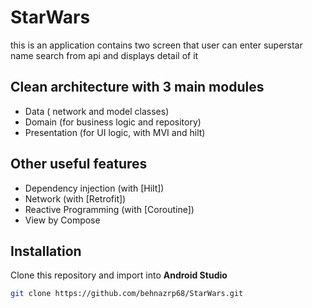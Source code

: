 # StarWars

this is an application contains two screen that user can enter superstar name  search from api  and displays detail of it 

## Clean architecture with 3 main modules
- Data ( network and model classes)
- Domain (for business logic and repository)
- Presentation (for UI logic, with MVI and hilt)


## Other useful features
- Dependency injection (with [Hilt])
- Network (with [Retrofit])
- Reactive Programming (with [Coroutine])
- View by Compose
  
## Installation
Clone this repository and import into **Android Studio**
```bash
git clone https://github.com/behnazrp68/StarWars.git
```
